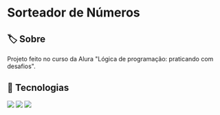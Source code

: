 <h1>Sorteador de Números</h1>

<h2>🏷️ Sobre</h2>
<p>Projeto feito no curso da Alura "Lógica de programação: praticando com desafios".</p>

## 🚀 Tecnologias
<div>
  <img src="https://img.shields.io/badge/HTML-239120?style=for-the-badge&logo=html5&logoColor=white">
  <img src="https://img.shields.io/badge/CSS-239120?&style=for-the-badge&logo=css3&logoColor=white">
  <img src="https://img.shields.io/badge/JavaScript-F7DF1E?style=for-the-badge&logo=javascript&logoColor=black">
</div>
